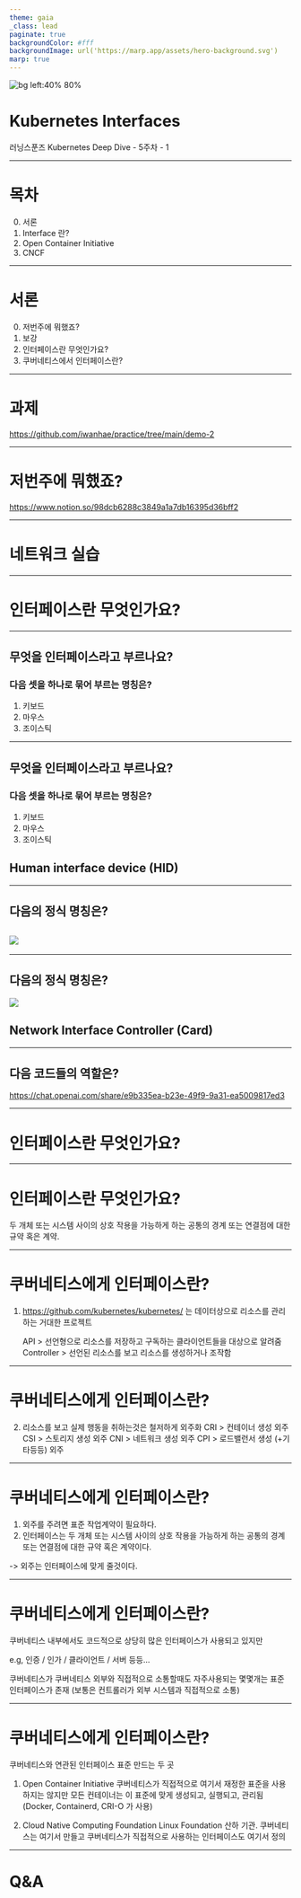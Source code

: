 ```yaml
---
theme: gaia
_class: lead
paginate: true
backgroundColor: #fff
backgroundImage: url('https://marp.app/assets/hero-background.svg')
marp: true
---
```


![bg left:40% 80%](https://raw.githubusercontent.com/kubernetes/kubernetes/master/logo/logo.svg)

# **Kubernetes Interfaces**

러닝스푼즈
Kubernetes Deep Dive - 5주차 - 1

---

# 목차

0. 서론
1. Interface 란?
2. Open Container Initiative
3. CNCF

---

# 서론

0. 저번주에 뭐했죠?
1. 보강
2. 인터페이스란 무엇인가요?
3. 쿠버네티스에서 인터페이스란?

---

# 과제

https://github.com/iwanhae/practice/tree/main/demo-2

---

# 저번주에 뭐했죠?

https://www.notion.so/98dcb6288c3849a1a7db16395d36bff2

---

# 네트워크 실습

---

# 인터페이스란 무엇인가요?

---

## 무엇을 인터페이스라고 부르나요?

### 다음 셋을 하나로 묶어 부르는 명칭은?

1. 키보드
2. 마우스
3. 조이스틱

---

## 무엇을 인터페이스라고 부르나요?

### 다음 셋을 하나로 묶어 부르는 명칭은?

1. 키보드
2. 마우스
3. 조이스틱

## **Human interface device (HID)**

---

## 다음의 정식 명칭은?

## ![](https://upload.wikimedia.org/wikipedia/commons/thumb/9/9e/Network_card.jpg/440px-Network_card.jpg)

---

## 다음의 정식 명칭은?

![](https://upload.wikimedia.org/wikipedia/commons/thumb/9/9e/Network_card.jpg/440px-Network_card.jpg)

## **Network Interface Controller (Card)**

---

## 다음 코드들의 역할은?

https://chat.openai.com/share/e9b335ea-b23e-49f9-9a31-ea5009817ed3

---

# 인터페이스란 무엇인가요?

---

# 인터페이스란 무엇인가요?

두 개체 또는 시스템 사이의 상호 작용을 가능하게 하는 공통의 경계 또는 연결점에 대한 규약 혹은 계약.

---

# 쿠버네티스에게 인터페이스란?

1. https://github.com/kubernetes/kubernetes/
   는 데이터상으로 리소스를 관리하는 거대한 프로젝트

   API > 선언형으로 리소스를 저장하고 구독하는 클라이언트들을 대상으로 알려줌
   Controller > 선언된 리소스를 보고 리소스를 생성하거나 조작함

---

# 쿠버네티스에게 인터페이스란?

2. 리소스를 보고 실제 행동을 취하는것은 철저하게 외주화
   CRI > 컨테이너 생성 외주
   CSI > 스토리지 생성 외주
   CNI > 네트워크 생성 외주
   CPI > 로드밸런서 생성 (+기타등등) 외주

---

# 쿠버네티스에게 인터페이스란?

1. 외주를 주려면 표준 작업계약이 필요하다.
2. 인터페이스는 두 개체 또는 시스템 사이의 상호 작용을 가능하게 하는 공통의 경계 또는 연결점에 대한 규약 혹은 계약이다.

-> 외주는 인터페이스에 맞게 줄것이다.

---

# 쿠버네티스에게 인터페이스란?

쿠버네티스 내부에서도 코드적으로 상당히 많은 인터페이스가 사용되고 있지만

e.g, 인증 / 인가 / 클라이언트 / 서버 등등...

쿠버네티스가 쿠버네티스 외부와 직접적으로 소통할때도 자주사용되는 몇몇개는 표준 인터페이스가 존재
(보통은 컨트롤러가 외부 시스템과 직접적으로 소통)

---

# 쿠버네티스에게 인터페이스란?

쿠버네티스와 연관된 인터페이스 표준 만드는 두 곳

1. Open Container Initiative
   쿠버네티스가 직접적으로 여기서 재정한 표준을 사용하지는 않지만
   모든 컨테이너는 이 표준에 맞게 생성되고, 실행되고, 관리됨 (Docker, Containerd, CRI-O 가 사용)

2. Cloud Native Computing Foundation
   Linux Foundation 산하 기관.
   쿠버네티스는 여기서 만들고 쿠버네티스가 직접적으로 사용하는 인터페이스도 여기서 정의

---

# Q&A
